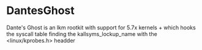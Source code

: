 # DantesGhost
Dante's Ghost is an lkm rootkit with support for 5.7x kernels + which hooks the syscall table finding the kallsyms_lockup_name with the <linux/kprobes.h> headder
